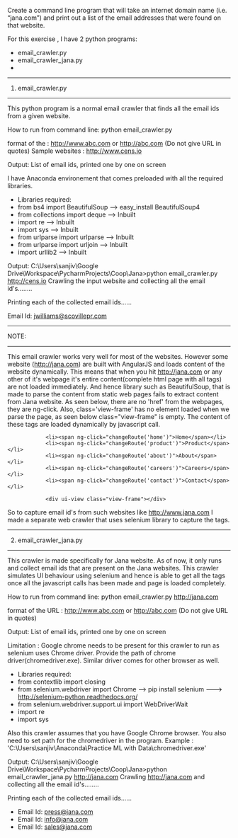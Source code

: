 Create a command line program that will take an internet domain name (i.e. “jana.com”) and print out a list of the email addresses that were found on that website.

For this exercise , I have 2 python programs:
* email_crawler.py 
* email_crawler_jana.py 
* 
*******************
1) email_crawler.py
*******************
This python program is a normal email crawler that finds all the email ids from a given website. 

How to run from command line:
python email_crawler.py <URL>

format of the <URL> : http://www.abc.com or http://abc.com (Do not give URL in quotes)
Sample websites : http://www.cens.io

Output: List of email ids, printed one by one on screen

I have Anaconda environement that comes preloaded with all the required libraries.

* Libraries required:
* from bs4 import BeautifulSoup --> easy_install BeautifulSoup4
* from collections import deque --> Inbuilt 
* import re --> Inbuilt
* import sys --> Inbuilt 
* from urlparse import urlparse --> Inbuilt
* from urlparse import urljoin --> Inbuilt 
* import urllib2 --> Inbuilt 

Output:
C:\Users\sanjiv\Google Drive\Workspace\PycharmProjects\Coop\Jana>python email_crawler.py http://cens.io
Crawling the input website and collecting all the email id's........

Printing each of the collected email ids......

Email Id:  jwilliams@scovillepr.com

*****
NOTE:
*****
This email crawler works very well for most of the websites. However some website (http://jana.com) are built with AngularJS and loads content of the website dynamically. This means
that when you hit http://jana.com or any other of it's webpage it's entire content(complete html page with all tags) are not loaded immediately. And hence library such as BeautifulSoup,
that is made to parse the content from static web pages fails to extract content from Jana website. As seen below, there are no 'href' from the webpages, they are ng-click. Also,
class='view-frame' has no element loaded when we parse the page, as seen below class="view-frame" is empty. The content of these tags are loaded dynamically by javascript call.


                <li><span ng-click="changeRoute('home')">Home</span></li>
                <li><span ng-click="changeRoute('product')">Product</span></li>
                <li><span ng-click="changeRoute('about')">About</span></li>
                <li><span ng-click="changeRoute('careers')">Careers</span></li>
                <li><span ng-click="changeRoute('contact')">Contact</span></li>
				
				<div ui-view class="view-frame"></div>
				

So to capture email id's from such websites like http://www.jana.com I made a separate web crawler that uses selenium library to capture the tags. 
*************************
2) email_crawler_jana.py
*************************
This crawler is made specifically for Jana website. As of now, it only runs and collect email ids that are present on the Jana websites. This crawler simulates UI behaviour using 
selenium and hence is able to get all the tags once all the javascript calls has been made and page is loaded completely.

How to run from command line:
python email_crawler.py http://jana.com

format of the URL : http://www.abc.com or http://abc.com (Do not give URL in quotes)


Output: List of email ids, printed one by one on screen

Limitation :  Google chrome needs to be present for this crawler to run as selenium uses Chrome driver.
              Provide the path of chrome driver(chromedriver.exe). Similar driver comes for other browser as well.
			  
* Libraries required:
* from contextlib import closing
* from selenium.webdriver import Chrome --> pip install selenium ---> http://selenium-python.readthedocs.org/
* from selenium.webdriver.support.ui import WebDriverWait
* import re
* import sys

Also this crawler assumes that you have Google Chrome browser. You also need to set path for the chromedriver in the program.
Example : 'C:\Users\sanjiv\Anaconda\Practice ML with Data\chromedriver.exe'

Output:
C:\Users\sanjiv\Google Drive\Workspace\PycharmProjects\Coop\Jana>python email_crawler_jana.py http://jana.com
Crawling http://jana.com and collecting all the email id's........

Printing each of the collected email ids......

* Email Id:  press@jana.com
* Email Id:  info@jana.com
* Email Id:  sales@jana.com
